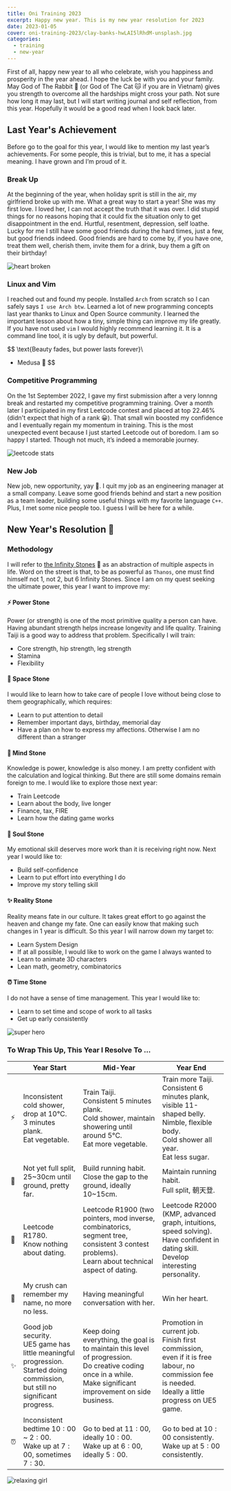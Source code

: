```yaml
---
title: Oni Training 2023
excerpt: Happy new year. This is my new year resolution for 2023
date: 2023-01-05
cover: oni-training-2023/clay-banks-hwLAI5lRhdM-unsplash.jpg
categories:
  - training
  - new-year
---
```


First of all, happy new year to all who celebrate, wish you happiness and prosperity in the year ahead. I hope the luck be with you and your family. May God of The Rabbit 🐰 (or God of The Cat 🐱 if you are in Vietnam) gives you strength to overcome all the hardships might cross your path. Not sure how long it may last, but I will start writing journal and self reflection, from this year. Hopefully it would be a good read when I look back later.

## Last Year's Achievement

Before go to the goal for this year, I would like to mention my last year’s achievements. For some people, this is trivial, but to me, it has a special meaning. I have grown and I’m proud of it.

### Break Up

At the beginning of the year, when holiday sprit is still in the air, my girlfriend broke up with me. What a great way to start a year! She was my first love. I loved her, I can not accept the truth that it was over. I did stupid things for no reasons hoping that it could fix the situation only to get disappointment in the end. Hurtful, resentment, depression, self loathe. Lucky for me I still have some good friends during the hard times, just a few, but good friends indeed. Good friends are hard to come by, if you have one, treat them well, cherish them, invite them for a drink, buy them a gift on their birthday!

<img class="w-1/2 md:w-1/3 mx-auto" alt="heart broken" src="oni-training-2023/Heartbroken-amico.svg" />

### Linux and Vim

I reached out and found my people. Installed `Arch` from scratch so I can safely says `I use Arch btw`. Learned a lot of new programming concepts last year thanks to Linux and Open Source community. I learned the important lesson about how a tiny, simple thing can improve my life greatly. If you have not used `vim` I would highly recommend learning it. It is a command line tool, it is ugly by default, but powerful.

$$
\text{Beauty fades, but power lasts forever}\\
- Medusa 🐍
$$

### Competitive Programming

On the 1st September 2022, I gave my first submission after a very lonnng break and restarted my competitive programming training. Over a month later I participated in my first Leetcode contest and placed at top $22.46\%$ (didn't expect that high of a rank 😀). That small win boosted my confidence and I eventually regain my momentum in training. This is the most unexpected event because I just started Leetcode out of boredom. I am so happy I started. Though not much, it’s indeed a memorable journey.

<img class="w-1/2 md:w-1/3 mx-auto" alt="leetcode stats" src="oni-training-2023/lc.png" />

### New Job

New job, new opportunity, yay 🙌. I quit my job as an engineering manager at a small company. Leave some good friends behind and start a new position as a team leader, building some useful things with my favorite language `C++`. Plus, I met some nice people too. I guess I will be here for a while.

## New Year's Resolution 🎉

### Methodology

I will refer to [the Infinity Stones](https://en.wikipedia.org/wiki/Infinity_Stones) 💎 as an abstraction of multiple aspects in life. Word on the street is that, to be as powerful as `Thanos`, one must find himself not 1, not 2, but 6 Infinity Stones. Since I am on my quest seeking the ultimate power, this year I want to improve my:

#### ⚡ Power Stone

Power (or strength) is one of the most primitive quality a person can have. Having abundant strength helps increase longevity and life quality. Training Taiji is a good way to address that problem. Specifically I will train:

- Core strength, hip strength, leg strength
- Stamina
- Flexibility

#### 🐾 Space Stone

I would like to learn how to take care of people I love without being close to them geographically, which requires:

- Learn to put attention to detail
- Remember important days, birthday, memorial day
- Have a plan on how to express my affections. Otherwise I am no different than a stranger

#### 🧠 Mind Stone

Knowledge is power, knowledge is also money. I am pretty confident with the calculation and logical thinking. But there are still some domains remain foreign to me. I would like to explore those next year:

- Train Leetcode
- Learn about the body, live longer
- Finance, tax, FIRE
- Learn how the dating game works

#### 💖 Soul Stone

My emotional skill deserves more work than it is receiving right now. Next year I would like to:

- Build self-confidence
- Learn to put effort into everything I do
- Improve my story telling skill

#### ✨ Reality Stone

Reality means fate in our culture. It takes great effort to go against the heaven and change my fate. One can easily know that making such changes in 1 year is difficult. So this year I will narrow down my target to:

- Learn System Design
- If at all possible, I would like to work on the game I always wanted to
- Learn to animate 3D characters
- Lean math, geometry, combinatorics

#### ⏰ Time Stone

I do not have a sense of time management. This year I would like to:

- Learn to set time and scope of work to all tasks
- Get up early consistently

<img class="w-1/2 md:w-1/3 mx-auto" alt="super hero" src="oni-training-2023/Superhero-amico.svg" />

### To Wrap This Up, This Year I Resolve To ...

|     | Year Start                                                                                                                            | Mid-Year                                                                                                                                                               | Year End                                                                                                                                                    |
| --- | ------------------------------------------------------------------------------------------------------------------------------------- | ---------------------------------------------------------------------------------------------------------------------------------------------------------------------- | ----------------------------------------------------------------------------------------------------------------------------------------------------------- |
| ⚡  | Inconsistent cold shower, drop at 10°C. <br />3 minutes plank.<br />Eat vegetable.                                                    | Train Taiji.<br />Consistent 5 minutes plank.<br />Cold shower, maintain showering until around 5°C.<br/>Eat more vegetable.                                           | Train more Taiji.<br />Consistent 6 minutes plank, visible 11-shaped belly. Nimble, flexible body.<br />Cold shower all year.<br />Eat less sugar.          |
| 🐾  | Not yet full split, 25~30cm until ground, pretty far.                                                                                 | Build running habit.<br />Close the gap to the ground, ideally 10~15cm.                                                                                                | Maintain running habit.<br />Full split, 朝天登.                                                                                                            |
| 🧠  | Leetcode R1780. <br />Know nothing about dating.                                                                                      | Leetcode R1900 (two pointers, mod inverse, combinatorics, segment tree, consistent 3 contest problems).<br />Learn about technical aspect of dating.                   | Leetcode R2000 (KMP, advanced graph, intuitions, speed solving).<br />Have confident in dating skill. Develop interesting personality.                      |
| 💖  | My crush can remember my name, no more no less.                                                                                       | Having meaningful conversation with her.                                                                                                                               | Win her heart.                                                                                                                                              |
| ✨  | Good job security.<br />UE5 game has little meaningful progression.<br />Started doing commission, but still no significant progress. | Keep doing everything, the goal is to maintain this level of progression.<br />Do creative coding once in a while.<br />Make significant improvement on side business. | Promotion in current job.<br />Finish first commission, even if it is free labour, no commission fee is needed.<br />Ideally a little progress on UE5 game. |
| ⏰  | Inconsistent bedtime $10:00$ ~ $2:00$.<br />Wake up at $7:00$, sometimes $7:30$.                                                      | Go to bed at $11:00$, ideally $10:00$. <br />Wake up at $6:00$, ideally $5:00$.                                                                                        | Go to bed at $10:00$ consistently.<br />Wake up at $5:00$ consistently.                                                                                     |

<img class="w-1/2 md:w-1/3 mx-auto" alt="relaxing girl" src="oni-training-2023/Lo-fi-concept-amico.svg" />
